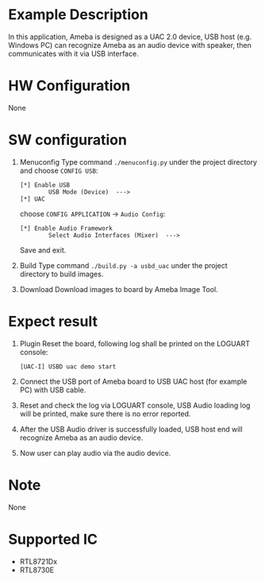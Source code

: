 # Example Description

In this application, Ameba is designed as a UAC 2.0 device, USB host (e.g. Windows PC) can recognize Ameba as an audio device with speaker, then communicates with it via USB interface.

# HW Configuration

None

# SW configuration

1. Menuconfig
	Type command `./menuconfig.py` under the project directory and choose `CONFIG USB`:
	```
	[*] Enable USB
			USB Mode (Device)  --->
	[*] UAC
	```
	choose `CONFIG APPLICATION` -> `Audio Config`:
	```
	[*] Enable Audio Framework
			Select Audio Interfaces (Mixer)  --->
	```
	Save and exit.

2. Build
	Type command `./build.py -a usbd_uac` under the project directory to build images.

3. Download
	Download images to board by Ameba Image Tool.

# Expect result

1. Plugin Reset the board, following log shall be printed on the LOGUART console:
	```
	[UAC-I] USBD uac demo start
	```

2. Connect the USB port of Ameba board to USB UAC host (for example PC) with USB cable.

3. Reset and check the log via LOGUART console, USB Audio loading log will be printed, make sure there is no error reported.

4. After the USB Audio driver is successfully loaded, USB host end will recognize Ameba as an audio device.

5. Now user can play audio via the audio device.

# Note

None

# Supported IC

- RTL8721Dx
- RTL8730E
